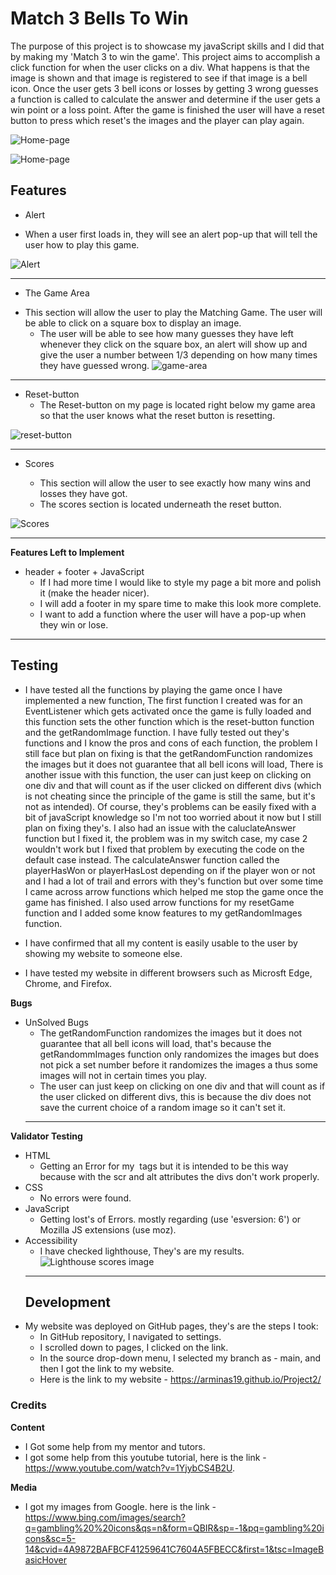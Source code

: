 # Match 3 Bells To Win

The purpose of this project is to showcase my javaScript skills and I did that by making my 
'Match 3 to win the game'. This project aims to accomplish a click function for when the user clicks on a div. What happens is that the image is shown and that image is registered to see if that image is a bell icon. Once the user gets 3 bell icons or losses by getting 3 wrong guesses a function is called to calculate the answer and determine if the user gets a win point or a loss point. After the game is finished the user will have a reset button to press
which reset's the images and the player can play again.  

![Home-page](assets/images/Matchinggame.PNG)

![Home-page](assets/images/Matchinggame2.PNG)

## Features 

* Alert 
 + When a user first loads in, they will see an alert pop-up that will tell the user how to play this game. 

![Alert](assets/images/alert!.PNG)
  
***

* The Game Area
 + This section will allow the user to play the Matching Game. The user will be able to click on a square box to 
   display an image.  
   + The user will be able to see how many guesses they have left whenever they click on the square box, an alert will show up and give the user a number between 1/3 depending on how many times they have guessed wrong.
 ![game-area](assets/images/game-area.PNG)
   


***

* Reset-button
   + The Reset-button on my page is located right below my game area so that the user knows what the reset button is resetting.

![reset-button](assets/images/resetB.PNG)
***

* Scores

   + This section will allow the user to see exactly how many wins and losses they have got.
   + The scores section is located underneath the reset button. 
   

![Scores](assets/images/Scores.PNG)
*** 

**Features Left to Implement**
 * header + footer + JavaScript
   + If I had more time I would like to style my page a bit more and polish it (make the header nicer).
   + I will add a footer in my spare time to make this look more complete. 
   + I want to add a function where the user will have a pop-up when they win or lose. 

***
    
   ## Testing
   + I have tested all the functions by playing the game once I have implemented a new function, The first function I created was for an EventListener which gets activated once the game is fully loaded and this function sets the other function which is the reset-button function and the getRandomImage function. I have fully tested out they's functions and I know the pros and cons of each function, the problem I still face but plan on fixing is that the getRandomFunction randomizes the images but it does not guarantee that all bell icons will load, There is another issue with this function, the user can just keep on clicking on one div and that will count as if the user clicked on different divs (which is not cheating since the principle of the game is still the same, but it's not as intended). Of course, they's problems can be easily fixed with a bit of javaScript knowledge so I'm not too worried about it now but I still plan on fixing they's. I also had an issue with the caluclateAnswer function but I fixed it, the problem was in my switch case, my case 2 wouldn't work but I fixed that problem by executing the code on the default case instead. The calculateAnswer function called the playerHasWon or playerHasLost depending on if the player won or not and I had a lot of trail and errors with they's function but over some time I came across arrow functions which helped me stop the game once the game has finished. I also used arrow functions for my resetGame function and I added some know features to my getRandomImages function.

   + I have confirmed that all my content is easily usable to the user by showing my website to someone else.
   + I have tested my website in different browsers such as Microsft Edge, Chrome, and Firefox.

   **Bugs** 
* UnSolved Bugs
   + The getRandomFunction randomizes the images but it does not guarantee that all bell icons will load, that's because the getRandommImages function only randomizes the images but does not pick a set number before it randomizes the images a thus some images will not in certain times you play.
   + The user can just keep on clicking on one div and that will count as if the user clicked on different divs, this is because the div does not save the current choice of a random image so it can't set it.
   *** 
**Validator Testing**
* HTML
   + Getting an Error for my <img> tags but it is intended to be this way because with the scr and alt attributes the divs don't work properly. 
* CSS 
   + No errors were found.
* JavaScript
   + Getting lost's of  Errors. mostly regarding  (use 'esversion: 6') or Mozilla JS extensions (use moz). 
* Accessibility 
   + I have checked lighthouse, They's are my results.
   ![Lighthouse scores image](assets/images/lighthouse.PNG)
   ***
   ## Development
* My website was deployed on GitHub pages, they's are the steps I took:
   + In GitHub repository, I navigated to settings. 
   + I scrolled down to pages, I clicked on the link. 
   + In the source drop-down menu, I selected my branch as - main, and then I got the link to my website. 
   * Here is the link to my website - https://arminas19.github.io/Project2/ 
 ### Credits 
   **Content** 
   + I Got some help from my mentor and tutors.  
   + I got some help from this youtube tutorial, here is the link - https://www.youtube.com/watch?v=1YjybCS4B2U.
   
**Media**
   + I got my images from Google. here is the link - https://www.bing.com/images/search?q=gambling%20%20icons&qs=n&form=QBIR&sp=-1&pq=gambling%20icons&sc=5-14&cvid=4A9872BAFBCF41259641C7604A5FBECC&first=1&tsc=ImageBasicHover
